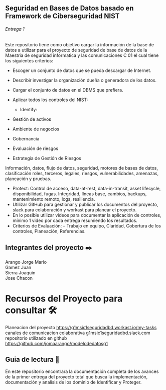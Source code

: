 ## Seguridad en Bases de Datos basado en Framework de Ciberseguridad NIST ## 
###### Entrega 1 ######
Este repositorio tiene como objetivo cargar la información de la base de datos a utilizar para el proyecto de seguridad de base de datos de la Maestria de seguridad informatica y las comunicaciones C 01 el cual tiene los siguientes criterios:

* Escoger un conjunto de datos que se pueda descargar de Internet.
* Describir investigar la organización dueña o generadora de los datos.
* Cargar el conjunto de datos en el DBMS que prefiera.
* Aplicar todos los controles del NIST:
  * Identify:
  
* Gestión de activos
* Ambiente de negocios
* Gobernancia
* Evaluación de riesgos
* Estrategia de Gestión de Riesgos
  
Información, datos, flujo de datos, seguridad, motores de bases de datos, clasificación
roles, terceros, legales, riesgos, vulnerabilidades, amenazas, planeación y pruebas. 
  * Protect:
Control de acceso, data-at-rest, data-in-transit, asset lifecycle, disponibilidad, fugas.
Integridad, líneas base, cambios, backups, mantenimiento remoto, logs, resiliencia. 
* Utilizar GitHub para gestionar y publicar los documentos del proyecto, slack para
colaboración y workast para planear el proyecto.
* En lo posible utilizar videos para documentar la aplicación de controles, mínimo 1
video por cada entrega resumiendo los resultados.
* Criterios de Evaluación:
– Trabajo en equipo, Claridad, Cobertura de los controles, Planeación, Referencias.

## Integrantes  del proyecto ✒️

Arango Jorge Mario   
Gamez Juan  
Sierra Joaquin     
Jose Chacon    

# Recursos del Proyecto para consultar 🛠️

Planeacion del proyecto  https://g1msic1seguridadbd.workast.io/my-tasks    
canales de comunicacion colaborativa  g1msic1seguridadbd.slack.com    
repositorio utilizado en github https://github.com/jomaarango/modelodedatosg1  


## Guia de lectura 📖

En este repositorio encontrara la documentación completa de los avances de la primer entrega del proyecto total que busca la implementación, documentación y analisis de los dominio de Identificar y Proteger.
